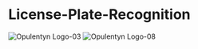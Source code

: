 # License-Plate-Recognition

![Opulentyn Logo-03](https://github.com/user-attachments/assets/5fc78032-bff2-4f7e-a174-7d64b22f506d)
![Opulentyn Logo-08](https://github.com/user-attachments/assets/d02cee95-e3ae-4f6b-a5eb-04ed76d68afa)
